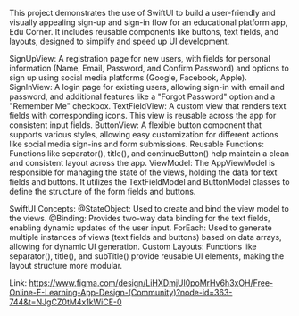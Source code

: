 

This project demonstrates the use of SwiftUI to build a user-friendly and visually appealing sign-up and sign-in flow for an educational platform app, Edu Corner. 
It includes reusable components like buttons, text fields, and layouts, designed to simplify and speed up UI development.

SignUpView: A registration page for new users, with fields for personal information (Name, Email, Password, and Confirm Password) and options to sign up using social media platforms (Google, Facebook, Apple).
SignInView: A login page for existing users, allowing sign-in with email and password, and additional features like a "Forgot Password" option and a "Remember Me" checkbox.
TextFieldView: A custom view that renders text fields with corresponding icons. This view is reusable across the app for consistent input fields.
ButtonView: A flexible button component that supports various styles, allowing easy customization for different actions like social media sign-ins and form submissions.
Reusable Functions: Functions like separator(), title(), and continueButton() help maintain a clean and consistent layout across the app.
ViewModel:
The AppViewModel is responsible for managing the state of the views, holding the data for text fields and buttons. It utilizes the TextFieldModel and ButtonModel classes to define the structure of the form fields and buttons.

SwiftUI Concepts:
@StateObject: Used to create and bind the view model to the views.
@Binding: Provides two-way data binding for the text fields, enabling dynamic updates of the user input.
ForEach: Used to generate multiple instances of views (text fields and buttons) based on data arrays, allowing for dynamic UI generation.
Custom Layouts: Functions like separator(), title(), and subTitle() provide reusable UI elements, making the layout structure more modular.

Link:
https://www.figma.com/design/LiHXDmjUl0poMrHv6h3xOH/Free-Online-E-Learning-App-Design-(Community)?node-id=363-744&t=NJgCZ0tM4x1kWiCE-0
